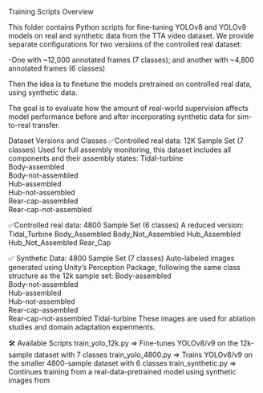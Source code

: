 Training Scripts Overview

This folder contains Python scripts for fine-tuning YOLOv8 and YOLOv9 models on real and synthetic data from the TTA video dataset. We provide separate configurations for two versions of the controlled real dataset:

-One with ~12,000 annotated frames (7 classes); and another with ~4,800 annotated frames (6 classes)

Then the idea is to finetune the models pretrained on controlled real data, using synthetic data. 

The goal is to evaluate how the amount of real-world supervision affects model performance before and after incorporating synthetic data for sim-to-real transfer.

 Dataset Versions and Classes
✅Controlled real data: 12K Sample Set (7 classes)
Used for full assembly monitoring, this dataset includes all components and their assembly states:
Tidal-turbine  
Body-assembled  
Body-not-assembled  
Hub-assembled  
Hub-not-assembled  
Rear-cap-assembled  
Rear-cap-not-assembled 

✅Controlled real data: 4800 Sample Set (6 classes)
A reduced version:
Tidal_Turbine
Body_Assembled
Body_Not_Assembled
Hub_Assembled
Hub_Not_Assembled
Rear_Cap

✅ Synthetic Data: 4800 Sample Set (7 classes)
Auto-labeled images generated using Unity’s Perception Package, following the same class structure as the 12k sample set:
Body-assembled  
Body-not-assembled  
Hub-assembled  
Hub-not-assembled  
Rear-cap-assembled  
Rear-cap-not-assembled 
Tidal-turbine 
These images are used for ablation studies and domain adaptation experiments.

🛠 Available Scripts
train_yolo_12k.py => Fine-tunes YOLOv8/v9 on the 12k-sample dataset with 7 classes
train_yolo_4800.py => Trains YOLOv8/v9 on the smaller 4800-sample dataset with 6 classes
train_synthetic.py => Continues training from a real-data-pretrained model using synthetic images from
